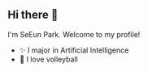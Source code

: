 ## Hi there 👋
I'm SeEun Park. Welcome to my profile!
- ✨ I major in Artificial Intelligence
- 🏐 I love volleyball
